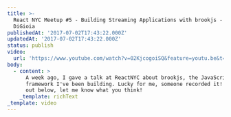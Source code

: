 ```yaml
---
title: >-
  React NYC Meetup #5 - Building Streaming Applications with brookjs - James
  DiGioia
publishedAt: '2017-07-02T17:43:22.000Z'
updatedAt: '2017-07-02T17:43:22.000Z'
status: publish
video:
  url: 'https://www.youtube.com/watch?v=02KjcogoiSQ&feature=youtu.be&t=271'
body:
  - content: >
      A week ago, I gave a talk at ReactNYC about brookjs, the JavaScript
      framework I've been building. Lucky for me, someone recorded it! Check it
      out below, let me know what you think!
    _template: richText
_template: video
---
```


